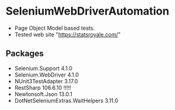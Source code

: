 # SeleniumWebDriverAutomation
- Page Object Model based tests.
- Tested web site "https://statsroyale.com/"
## Packages
- Selenium.Support 4.1.0
- Selenium.WebDriver 4.1.0
- NUnit3TestAdapter 3.17.0
- RestSharp 106.6.10 !!!!!
- Newtonsoft.Json 13.0.1
- DotNetSeleniumExtras.WaitHelpers 3.11.0

